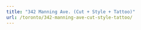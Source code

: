 ```yaml
---
title: "342 Manning Ave. (Cut + Style + Tattoo)"
url: /toronto/342-manning-ave-cut-style-tattoo/
---
```

